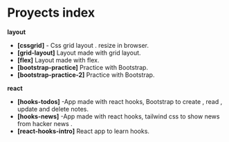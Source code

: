 # Proyects index

__layout__

- __[cssgrid]__ - Css grid layout .
  resize in browser.
- __[grid-layout]__ Layout made with grid layout.
- __[flex]__ Layout made with flex.
- __[bootstrap-practice]__ Practice with Bootstrap.
- __[bootstrap-practice-2]__ Practice with Bootstrap.

__react__

- __[hooks-todos]__ -App made with react hooks, Bootstrap to create , read , update and delete notes.
- __[hooks-news]__  -App made with react hooks, tailwind css to show news from hacker news .
- __[react-hooks-intro]__ React app to learn hooks.
